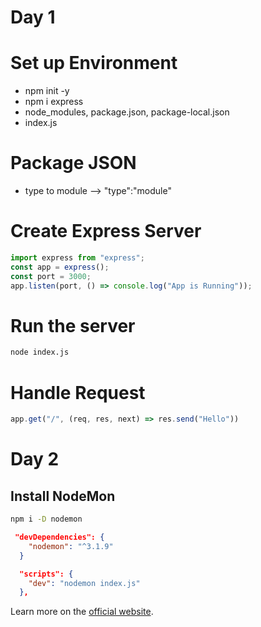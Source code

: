 # Day 1

# Set up Environment

- npm init -y
- npm i express
- node_modules, package.json, package-local.json
- index.js

# Package JSON

- type to module --> "type":"module"

# Create Express Server

```javascript
import express from "express";
const app = express();
const port = 3000;
app.listen(port, () => console.log("App is Running"));
```

# Run the server

```bash
node index.js
```

# Handle Request

```javaScript
app.get("/", (req, res, next) => res.send("Hello"))
```

# Day 2

## Install NodeMon

```bash
npm i -D nodemon
```

```JSON
 "devDependencies": {
    "nodemon": "^3.1.9"
  }

  "scripts": {
    "dev": "nodemon index.js"
  },
```
Learn more on the [official website]([https://example.com](https://appwrite.io/docs/quick-starts/nextjs)).
